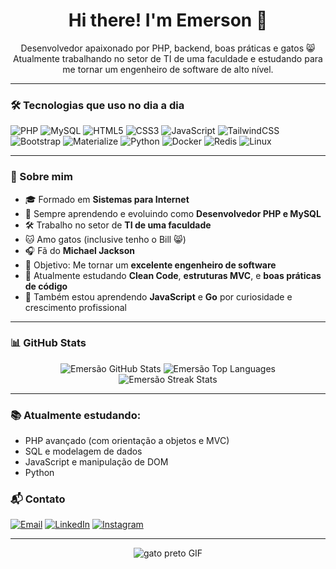 <h1 align="center">Hi there! I'm Emerson 👋 </h1>

<p align="center">
  Desenvolvedor apaixonado por PHP, backend, boas práticas e gatos 😸 <br>
  Atualmente trabalhando no setor de TI de uma faculdade e estudando para me tornar um engenheiro de software de alto nível.
</p>

---

### 🛠 Tecnologias que uso no dia a dia

![PHP](https://img.shields.io/badge/PHP-777BB4?style=for-the-badge&logo=php&logoColor=white)
![MySQL](https://img.shields.io/badge/MySQL-00758F?style=for-the-badge&logo=mysql&logoColor=white)
![HTML5](https://img.shields.io/badge/HTML5-E34F26?style=for-the-badge&logo=html5&logoColor=white)
![CSS3](https://img.shields.io/badge/CSS3-1572B6?style=for-the-badge&logo=css3&logoColor=white)
![JavaScript](https://img.shields.io/badge/JavaScript-F7DF1E?style=for-the-badge&logo=javascript&logoColor=black)
![TailwindCSS](https://img.shields.io/badge/Tailwind_CSS-38B2AC?style=for-the-badge&logo=tailwind-css&logoColor=white)
![Bootstrap](https://img.shields.io/badge/Bootstrap-563D7C?style=for-the-badge&logo=bootstrap&logoColor=white)
![Materialize](https://img.shields.io/badge/Materialize-E91E63?style=for-the-badge&logo=materialize&logoColor=white)
![Python](https://img.shields.io/badge/Python-3776AB?style=for-the-badge&logo=python&logoColor=white)
![Docker](https://img.shields.io/badge/Docker-2496ED?style=for-the-badge&logo=docker&logoColor=white)
![Redis](https://img.shields.io/badge/Redis-DC382D?style=for-the-badge&logo=redis&logoColor=white)
![Linux](https://img.shields.io/badge/Linux-FCC624?style=for-the-badge&logo=linux&logoColor=black)

---

### 🚀 Sobre mim

- 🎓 Formado em **Sistemas para Internet**  
- 🧠 Sempre aprendendo e evoluindo como **Desenvolvedor PHP e MySQL**  
- 🛠️ Trabalho no setor de **TI de uma faculdade**
- 🐱 Amo gatos (inclusive tenho o Bill 😸)
- 🎧 Fã do **Michael Jackson**
- 🎯 Objetivo: Me tornar um **excelente engenheiro de software**
- 🌱 Atualmente estudando **Clean Code**, **estruturas MVC**, e **boas práticas de código**
- 📘 Também estou aprendendo **JavaScript** e **Go** por curiosidade e crescimento profissional

---

### 📊 GitHub Stats

<p align="center">
  <img src="https://github-readme-stats.vercel.app/api?username=emerson25k5&show_icons=true&theme=radical" alt="Emersão GitHub Stats" />
  <img src="https://github-readme-stats.vercel.app/api/top-langs/?username=emerson25k5&layout=compact&theme=radical" alt="Emersão Top Languages" />
  <img src="https://streak-stats.demolab.com?user=emerson25k5&theme=radical&date_format=M%20j%5B%2C%20Y%5D" alt="Emersão Streak Stats" />
</p>

---

  ### 📚 Atualmente estudando:
- PHP avançado (com orientação a objetos e MVC)
- SQL e modelagem de dados
- JavaScript e manipulação de DOM
- Python

### 📬 Contato

[![Email](https://img.shields.io/badge/Email-D14836?style=flat&logo=gmail&logoColor=white)](mailto:seuemail@gmail.com)
[![LinkedIn](https://img.shields.io/badge/LinkedIn-blue?style=flat&logo=linkedin&logoColor=white)](https://www.linkedin.com/in/seu-perfil/)
[![Instagram](https://img.shields.io/badge/Instagram-E4405F?style=flat&logo=instagram&logoColor=white)](https://instagram.com/seuuser)

---
<p align="center">
  <img src="https://github.com/user-attachments/assets/1beeded3-9f85-4d99-a7cf-c5db1b3eaa44" alt="gato preto GIF">
</p>

